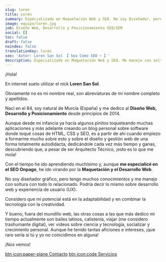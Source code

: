 ```yaml
---
slug: loren
title: Loren
summary: Especializado en Maquetación Web y SEO. No soy Diseñador, pero tengo muchos conocimientos y me manejo con soltura con todo lo relacionado. Podría decir lo mismo sobre Desarrollo Web y Experiencia de Usuario (UX).
image: equipo/loren.jpg
job: Diseño Web, Desarrollo y Posicionamiento SEO/SEM
social: []
toc: false
draft: false
noindex: false
translationKey: loren
seo: 'Autor: Loren San Sol 【 Sea Como SEO ⚡️ 】'
description: Especializado en Maquetación Web y SEO. Me manejo con soltura con todo lo relacionado Diseño, Desarrollo Web y Experiencia de Usuario (UX).
---
```

¡Hola!

En internet suelo utilizar el nick **Loren San Sol**.

Obviamente no es mi nombre real, son abreviaturas de mi nombre completo y apellidos.

Nací en el 84, soy natural de Murcia (España) y me dedico al **Diseño Web, Desarrollo y Posicionamiento** desde principios de 2014.

Aunque desde mi infancia ya hacía algunos pinitos toqueteando muchas aplicaciones y más adelante creando un blog personal sobre software donde toqué cosas de HTML, CSS y SEO, es a partir de ahí cuando empiezo a formarme mucho sobre esto y sobre el diseño y gestión web de una forma totalmente autodidacta, dedicándole cada vez más tiempo y ganas, descubriendo que, a pesar de ser Arquitecto Técnico, ¡esto es lo que me mola!

Con el tiempo he ido aprendiendo muchísimo y, aunque **me especialicé en el SEO Onpage**, he ido virando por la **Maquetación y el Desarrollo Web**.

No soy diseñador gráfico, pero tengo muchos conocimientos y me manejo con soltura con todo lo relacionado. Podría decir lo mismo sobre desarrollo web y experiencia de usuario (UX).

Considero que mi potencial está en la adaptabilidad y en combinar la tecnología con la creatividad.

Y bueno, fuera del mundillo web, las otras cosas a las que más dedico mi tiempo actualmente son bailes latinos, calistenia, viajar (me considero trashumante digital), ver vídeos sobre ciencia y tecnología, socializar y crecimiento personal. Aunque he tenido tantas aficiones e intereses, ¡que raro sería si tú y yo no coincidimos en alguna!

¡Nos vemos!

[btn icon:paper-plane Contacto](/#contacto)
[btn icon:code Servicios](/)